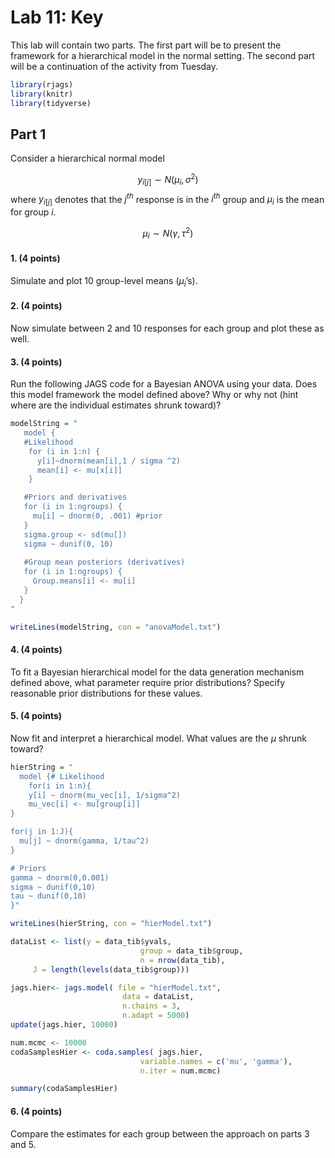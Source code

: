 # Lab 11: Key

This lab will contain two parts. The first part will be to present the
framework for a hierarchical model in the normal setting. The second
part will be a continuation of the activity from Tuesday.

``` r
library(rjags)
library(knitr)
library(tidyverse)
```

## Part 1

Consider a hierarchical normal model

$$y_{i[j]} \sim N(\mu_i, \sigma^2)$$ where $y_{i[j]}$ denotes that the
$j^{th}$ response is in the $i^{th}$ group and $\mu_i$ is the mean for
group $i$.

$$\mu_i \sim N(\gamma, \tau^2)$$

#### 1. (4 points)

Simulate and plot 10 group-level means ($\mu_{i}$’s).

#### 2. (4 points)

Now simulate between 2 and 10 responses for each group and plot these as
well.

#### 3. (4 points)

Run the following JAGS code for a Bayesian ANOVA using your data. Does
this model framework the model defined above? Why or why not (hint where
are the individual estimates shrunk toward)?

``` r
modelString = "
   model {
   #Likelihood
    for (i in 1:n) {
      y[i]~dnorm(mean[i],1 / sigma ^2)
      mean[i] <- mu[x[i]]
    }

   #Priors and derivatives
   for (i in 1:ngroups) {
     mu[i] ~ dnorm(0, .001) #prior
   }
   sigma.group <- sd(mu[])
   sigma ~ dunif(0, 10)
 
   #Group mean posteriors (derivatives)
   for (i in 1:ngroups) {
     Group.means[i] <- mu[i]
   }
  }
"

writeLines(modelString, con = "anovaModel.txt")
```

#### 4. (4 points)

To fit a Bayesian hierarchical model for the data generation mechanism
defined above, what parameter require prior distributions? Specify
reasonable prior distributions for these values.

#### 5. (4 points)

Now fit and interpret a hierarchical model. What values are the $\mu$
shrunk toward?

``` r
hierString = "
  model {# Likelihood
    for(i in 1:n){
    y[i] ~ dnorm(mu_vec[i], 1/sigma^2)
    mu_vec[i] <- mu[group[i]]
}

for(j in 1:J){
  mu[j] ~ dnorm(gamma, 1/tau^2)
}

# Priors
gamma ~ dnorm(0,0.001)
sigma ~ dunif(0,10)
tau ~ dunif(0,10)
}"

writeLines(hierString, con = "hierModel.txt")

dataList <- list(y = data_tib$yvals, 
                             group = data_tib$group, 
                             n = nrow(data_tib),
     J = length(levels(data_tib$group)))

jags.hier<- jags.model( file = "hierModel.txt", 
                         data = dataList, 
                         n.chains = 3, 
                         n.adapt = 5000)
update(jags.hier, 10000)

num.mcmc <- 10000
codaSamplesHier <- coda.samples( jags.hier, 
                             variable.names = c('mu', 'gamma'), 
                             n.iter = num.mcmc)

summary(codaSamplesHier)
```

#### 6. (4 points)

Compare the estimates for each group between the approach on parts 3 and
5.
